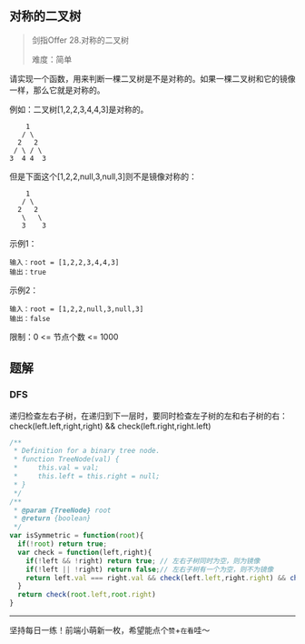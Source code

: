 ## 对称的二叉树

> 剑指Offer 28.对称的二叉树
>
> 难度：简单

请实现一个函数，用来判断一棵二叉树是不是对称的。如果一棵二叉树和它的镜像一样，那么它就是对称的。

例如：二叉树[1,2,2,3,4,4,3]是对称的。

```
    1
   / \
  2   2
 / \ / \
3  4 4  3
```

但是下面这个[1,2,2,null,3,null,3]则不是镜像对称的：

```
    1
   / \
  2   2
   \   \
   3    3
```

示例1：

```
输入：root = [1,2,2,3,4,4,3]
输出：true
```

示例2：

```
输入：root = [1,2,2,null,3,null,3]
输出：false
```

限制：0 <= 节点个数 <= 1000

## 题解

### DFS

递归检查左右子树，在递归到下一层时，要同时检查左子树的左和右子树的右：check(left.left,right,right) && check(left.right,right.left)

```javascript
/**
 * Definition for a binary tree node.
 * function TreeNode(val) {
 *     this.val = val;
 *     this.left = this.right = null;
 * }
 */
/**
 * @param {TreeNode} root
 * @return {boolean}
 */
var isSymmetric = function(root){
  if(!root) return true;
  var check = function(left,right){
    if(!left && !right) return true; // 左右子树同时为空，则为镜像
    if(!left || !right) return false;// 左右子树有一个为空，则不为镜像
    return left.val === right.val && check(left.left,right.right) && check(left.right,right.left);
  }
  return check(root.left,root.right)
}
```

****

坚持每日一练！前端小萌新一枚，希望能点个`赞`+`在看`哇～